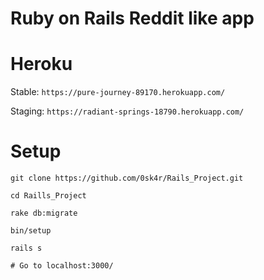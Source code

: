 # Ruby on Rails Reddit like app

# Heroku

Stable: `https://pure-journey-89170.herokuapp.com/`

Staging: `https://radiant-springs-18790.herokuapp.com/`

# Setup

```console
git clone https://github.com/0sk4r/Rails_Project.git

cd Raills_Project

rake db:migrate

bin/setup

rails s

# Go to localhost:3000/
```
